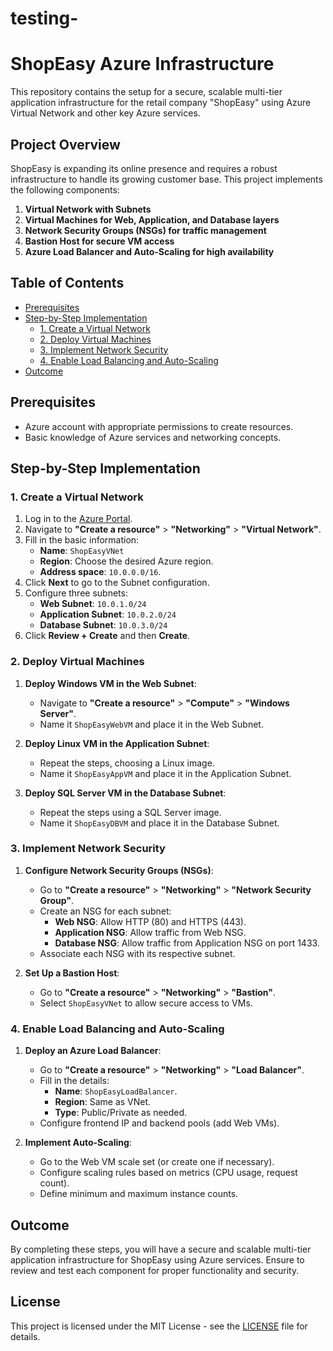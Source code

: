 
# testing-


# ShopEasy Azure Infrastructure

This repository contains the setup for a secure, scalable multi-tier application infrastructure for the retail company "ShopEasy" using Azure Virtual Network and other key Azure services.

## Project Overview

ShopEasy is expanding its online presence and requires a robust infrastructure to handle its growing customer base. This project implements the following components:

1. **Virtual Network with Subnets**
2. **Virtual Machines for Web, Application, and Database layers**
3. **Network Security Groups (NSGs) for traffic management**
4. **Bastion Host for secure VM access**
5. **Azure Load Balancer and Auto-Scaling for high availability**

## Table of Contents

- [Prerequisites](#prerequisites)
- [Step-by-Step Implementation](#step-by-step-implementation)
  - [1. Create a Virtual Network](#1-create-a-virtual-network)
  - [2. Deploy Virtual Machines](#2-deploy-virtual-machines)
  - [3. Implement Network Security](#3-implement-network-security)
  - [4. Enable Load Balancing and Auto-Scaling](#4-enable-load-balancing-and-auto-scaling)
- [Outcome](#outcome)

## Prerequisites

- Azure account with appropriate permissions to create resources.
- Basic knowledge of Azure services and networking concepts.

## Step-by-Step Implementation

### 1. Create a Virtual Network

1. Log in to the [Azure Portal](https://portal.azure.com/).
2. Navigate to **"Create a resource"** > **"Networking"** > **"Virtual Network"**.
3. Fill in the basic information:
   - **Name**: `ShopEasyVNet`
   - **Region**: Choose the desired Azure region.
   - **Address space**: `10.0.0.0/16`.
4. Click **Next** to go to the Subnet configuration.
5. Configure three subnets:
   - **Web Subnet**: `10.0.1.0/24`
   - **Application Subnet**: `10.0.2.0/24`
   - **Database Subnet**: `10.0.3.0/24`
6. Click **Review + Create** and then **Create**.

### 2. Deploy Virtual Machines

1. **Deploy Windows VM in the Web Subnet**:
   - Navigate to **"Create a resource"** > **"Compute"** > **"Windows Server"**.
   - Name it `ShopEasyWebVM` and place it in the Web Subnet.

2. **Deploy Linux VM in the Application Subnet**:
   - Repeat the steps, choosing a Linux image.
   - Name it `ShopEasyAppVM` and place it in the Application Subnet.

3. **Deploy SQL Server VM in the Database Subnet**:
   - Repeat the steps using a SQL Server image.
   - Name it `ShopEasyDBVM` and place it in the Database Subnet.

### 3. Implement Network Security

1. **Configure Network Security Groups (NSGs)**:
   - Go to **"Create a resource"** > **"Networking"** > **"Network Security Group"**.
   - Create an NSG for each subnet:
     - **Web NSG**: Allow HTTP (80) and HTTPS (443).
     - **Application NSG**: Allow traffic from Web NSG.
     - **Database NSG**: Allow traffic from Application NSG on port 1433.
   - Associate each NSG with its respective subnet.

2. **Set Up a Bastion Host**:
   - Go to **"Create a resource"** > **"Networking"** > **"Bastion"**.
   - Select `ShopEasyVNet` to allow secure access to VMs.

### 4. Enable Load Balancing and Auto-Scaling

1. **Deploy an Azure Load Balancer**:
   - Go to **"Create a resource"** > **"Networking"** > **"Load Balancer"**.
   - Fill in the details:
     - **Name**: `ShopEasyLoadBalancer`.
     - **Region**: Same as VNet.
     - **Type**: Public/Private as needed.
   - Configure frontend IP and backend pools (add Web VMs).

2. **Implement Auto-Scaling**:
   - Go to the Web VM scale set (or create one if necessary).
   - Configure scaling rules based on metrics (CPU usage, request count).
   - Define minimum and maximum instance counts.

## Outcome

By completing these steps, you will have a secure and scalable multi-tier application infrastructure for ShopEasy using Azure services. Ensure to review and test each component for proper functionality and security.

## License

This project is licensed under the MIT License - see the [LICENSE](LICENSE) file for details.

